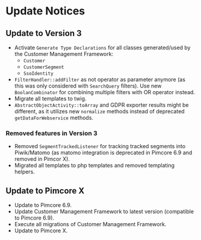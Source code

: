 # Update Notices

## Update to Version 3
- Activate `Generate Type Declarations` for all classes generated/used by the Customer Management Framework:
  - `Customer`
  - `CustomerSegment`
  - `SsoIdentity`
- `FilterHandler::addFilter` as not operator as parameter anymore (as this was only considered with `SearchQuery` filters). 
  Use new `BoolanCombinator` for combining multiple filters with OR operator instead. 
- Migrate all templates to twig.
- `AbstractObjectActivity::toArray` and GDPR exporter results might be different, as it utilizes new `normalize` methods 
  instead of deprecated `getDataForWebservice` methods.
  

### Removed features in Version 3   
- Removed `SegmentTrackedListener` for tracking tracked segments into Piwik/Matomo
  (as matomo integration is deprecated in Pimcore 6.9 and removed in Pimcor X).
- Migrated all templates to php templates and removed templating helpers.

## Update to Pimcore X
- Update to Pimcore 6.9.
- Update Customer Management Framework to latest version (compatible to Pimcore 6.9).
- Execute all migrations of Customer Management Framework.
- Update to Pimcore X.